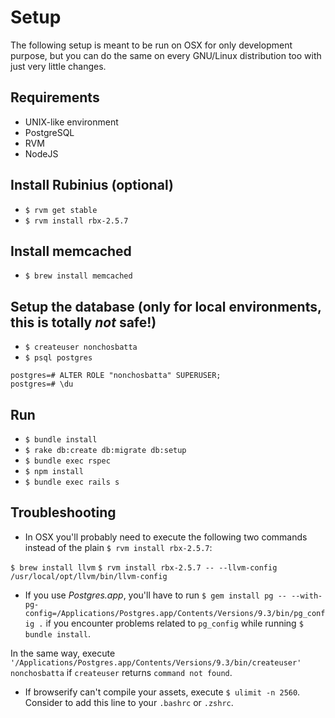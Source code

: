 # Setup
The following setup is meant to be run on OSX for only development purpose, but you can do the same on every GNU/Linux distribution too with just very little changes.

## Requirements
- UNIX-like environment
- PostgreSQL
- RVM
- NodeJS

## Install Rubinius (optional)
- `$ rvm get stable`
- `$ rvm install rbx-2.5.7`

## Install memcached
- `$ brew install memcached`

## Setup the database (only for local environments, this is totally *not* safe!)
- `$ createuser nonchosbatta`
- `$ psql postgres`
```
postgres=# ALTER ROLE "nonchosbatta" SUPERUSER;
postgres=# \du
```

## Run
- `$ bundle install`
- `$ rake db:create db:migrate db:setup`
- `$ bundle exec rspec`
- `$ npm install`
- `$ bundle exec rails s`

## Troubleshooting
* In OSX you'll probably need to execute the following two commands instead of the plain `$ rvm install rbx-2.5.7`:

`$ brew install llvm`
`$ rvm install rbx-2.5.7 -- --llvm-config /usr/local/opt/llvm/bin/llvm-config`


* If you use *Postgres.app*, you'll have to run `$ gem install pg -- --with-pg-config=/Applications/Postgres.app/Contents/Versions/9.3/bin/pg_config .` if you encounter problems related to `pg_config` while running `$ bundle install`.

In the same way, execute `'/Applications/Postgres.app/Contents/Versions/9.3/bin/createuser' nonchosbatta` if `createuser` returns `command not found`.


* If browserify can't compile your assets, execute `$ ulimit -n 2560`. Consider to add this line to your `.bashrc` or `.zshrc`.
